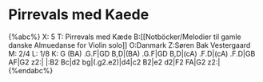 # Pirrevals med Kaede

{%abc%}
X: 5
T: Pirrevals med Kæde
B:[[Notböcker/Melodier til gamle danske Almuedanse for Violin solo]]
O:Danmark
Z:Søren Bak Vestergaard
M: 2/4
L: 1/8
K: G
(BA) .G.F|GD B,D|(BA) .G.F|GD B,D|(cA) .F.D|(cA) .F.D|GB AF|G2 z2:|
|:B2 Bc|d2 bg|(.g2.e2)|d4|c2 B2|e2 d2|F2 FA|G2 z2:|
{%endabc%}
